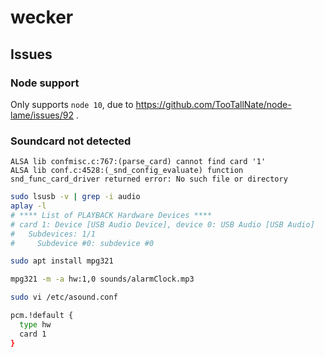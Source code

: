# wecker

## Issues

### Node support

Only supports `node 10`, due to https://github.com/TooTallNate/node-lame/issues/92 .

### Soundcard not detected

```
ALSA lib confmisc.c:767:(parse_card) cannot find card '1'
ALSA lib conf.c:4528:(_snd_config_evaluate) function snd_func_card_driver returned error: No such file or directory
```

```sh
sudo lsusb -v | grep -i audio
aplay -l
# **** List of PLAYBACK Hardware Devices ****
# card 1: Device [USB Audio Device], device 0: USB Audio [USB Audio]
#   Subdevices: 1/1
#     Subdevice #0: subdevice #0

sudo apt install mpg321

mpg321 -m -a hw:1,0 sounds/alarmClock.mp3
```

```sh
sudo vi /etc/asound.conf

pcm.!default {
  type hw
  card 1
}
```
